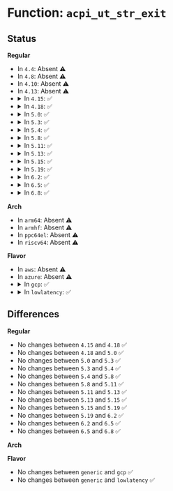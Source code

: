 # Function: <code>acpi_ut_str_exit</code>

## Status
<b>Regular</b>
<ul>
<li>
In <code>4.4</code>: Absent ⚠️
</li>
<li>
In <code>4.8</code>: Absent ⚠️
</li>
<li>
In <code>4.10</code>: Absent ⚠️
</li>
<li>
In <code>4.13</code>: Absent ⚠️
</li>
<li>
<details>
<summary>In <code>4.15</code>: ✅</summary>

```c
void acpi_ut_str_exit(u32 line_number, const char *function_name, const char *module_name, u32 component_id, const char *string);
```

**Collision:** Unique Global

**Inline:** No

**Transformation:** False

**Instances:**

```
In drivers/acpi/acpica/utdebug.c (ffffffff8158217c)
Location: drivers/acpi/acpica/utdebug.c:581
Inline: False
Direct callers:
  - drivers/acpi/acpica/utdecode.c:acpi_ut_get_object_type_name
  - drivers/acpi/acpica/utdecode.c:acpi_ut_get_object_type_name
  - drivers/acpi/acpica/utdecode.c:acpi_ut_get_object_type_name
```
**Symbols:**

```
ffffffff8158217c-ffffffff815821e5: acpi_ut_str_exit (STB_GLOBAL)
```
</details>
</li>
<li>
<details>
<summary>In <code>4.18</code>: ✅</summary>

```c
void acpi_ut_str_exit(u32 line_number, const char *function_name, const char *module_name, u32 component_id, const char *string);
```

**Collision:** Unique Global

**Inline:** No

**Transformation:** False

**Instances:**

```
In drivers/acpi/acpica/utdebug.c (ffffffff815b9331)
Location: drivers/acpi/acpica/utdebug.c:561
Inline: False
Direct callers:
  - drivers/acpi/acpica/utdecode.c:acpi_ut_get_object_type_name
  - drivers/acpi/acpica/utdecode.c:acpi_ut_get_object_type_name
  - drivers/acpi/acpica/utdecode.c:acpi_ut_get_object_type_name
```
**Symbols:**

```
ffffffff815b9331-ffffffff815b939a: acpi_ut_str_exit (STB_GLOBAL)
```
</details>
</li>
<li>
<details>
<summary>In <code>5.0</code>: ✅</summary>

```c
void acpi_ut_str_exit(u32 line_number, const char *function_name, const char *module_name, u32 component_id, const char *string);
```

**Collision:** Unique Global

**Inline:** No

**Transformation:** False

**Instances:**

```
In drivers/acpi/acpica/utdebug.c (ffffffff815d2702)
Location: drivers/acpi/acpica/utdebug.c:561
Inline: False
Direct callers:
  - drivers/acpi/acpica/utdecode.c:acpi_ut_get_object_type_name
  - drivers/acpi/acpica/utdecode.c:acpi_ut_get_object_type_name
  - drivers/acpi/acpica/utdecode.c:acpi_ut_get_object_type_name
```
**Symbols:**

```
ffffffff815d2702-ffffffff815d276b: acpi_ut_str_exit (STB_GLOBAL)
```
</details>
</li>
<li>
<details>
<summary>In <code>5.3</code>: ✅</summary>

```c
void acpi_ut_str_exit(u32 line_number, const char *function_name, const char *module_name, u32 component_id, const char *string);
```

**Collision:** Unique Global

**Inline:** No

**Transformation:** False

**Instances:**

```
In drivers/acpi/acpica/utdebug.c (ffffffff81603ffb)
Location: drivers/acpi/acpica/utdebug.c:561
Inline: False
Direct callers:
  - drivers/acpi/acpica/utdecode.c:acpi_ut_get_object_type_name
  - drivers/acpi/acpica/utdecode.c:acpi_ut_get_object_type_name
  - drivers/acpi/acpica/utdecode.c:acpi_ut_get_object_type_name
```
**Symbols:**

```
ffffffff81603ffb-ffffffff81604069: acpi_ut_str_exit (STB_GLOBAL)
```
</details>
</li>
<li>
<details>
<summary>In <code>5.4</code>: ✅</summary>

```c
void acpi_ut_str_exit(u32 line_number, const char *function_name, const char *module_name, u32 component_id, const char *string);
```

**Collision:** Unique Global

**Inline:** No

**Transformation:** False

**Instances:**

```
In drivers/acpi/acpica/utdebug.c (ffffffff816254a5)
Location: drivers/acpi/acpica/utdebug.c:561
Inline: False
Direct callers:
  - drivers/acpi/acpica/utdecode.c:acpi_ut_get_object_type_name
  - drivers/acpi/acpica/utdecode.c:acpi_ut_get_object_type_name
  - drivers/acpi/acpica/utdecode.c:acpi_ut_get_object_type_name
```
**Symbols:**

```
ffffffff816254a5-ffffffff81625513: acpi_ut_str_exit (STB_GLOBAL)
```
</details>
</li>
<li>
<details>
<summary>In <code>5.8</code>: ✅</summary>

```c
void acpi_ut_str_exit(u32 line_number, const char *function_name, const char *module_name, u32 component_id, const char *string);
```

**Collision:** Unique Global

**Inline:** No

**Transformation:** False

**Instances:**

```
In drivers/acpi/acpica/utdebug.c (ffffffff816d1c4a)
Location: drivers/acpi/acpica/utdebug.c:561
Inline: False
Direct callers:
  - drivers/acpi/acpica/utdecode.c:acpi_ut_get_object_type_name
  - drivers/acpi/acpica/utdecode.c:acpi_ut_get_object_type_name
  - drivers/acpi/acpica/utdecode.c:acpi_ut_get_object_type_name
```
**Symbols:**

```
ffffffff816d1c4a-ffffffff816d1cb9: acpi_ut_str_exit (STB_GLOBAL)
```
</details>
</li>
<li>
<details>
<summary>In <code>5.11</code>: ✅</summary>

```c
void acpi_ut_str_exit(u32 line_number, const char *function_name, const char *module_name, u32 component_id, const char *string);
```

**Collision:** Unique Global

**Inline:** No

**Transformation:** False

**Instances:**

```
In drivers/acpi/acpica/utdebug.c (ffffffff816efc28)
Location: drivers/acpi/acpica/utdebug.c:561
Inline: False
Direct callers:
  - drivers/acpi/acpica/utdecode.c:acpi_ut_get_object_type_name
  - drivers/acpi/acpica/utdecode.c:acpi_ut_get_object_type_name
  - drivers/acpi/acpica/utdecode.c:acpi_ut_get_object_type_name
```
**Symbols:**

```
ffffffff816efc28-ffffffff816efc97: acpi_ut_str_exit (STB_GLOBAL)
```
</details>
</li>
<li>
<details>
<summary>In <code>5.13</code>: ✅</summary>

```c
void acpi_ut_str_exit(u32 line_number, const char *function_name, const char *module_name, u32 component_id, const char *string);
```

**Collision:** Unique Global

**Inline:** No

**Transformation:** False

**Instances:**

```
In drivers/acpi/acpica/utdebug.c (ffffffff816d1a8d)
Location: drivers/acpi/acpica/utdebug.c:561
Inline: False
Direct callers:
  - drivers/acpi/acpica/utdecode.c:acpi_ut_get_object_type_name
  - drivers/acpi/acpica/utdecode.c:acpi_ut_get_object_type_name
  - drivers/acpi/acpica/utdecode.c:acpi_ut_get_object_type_name
```
**Symbols:**

```
ffffffff816d1a8d-ffffffff816d1afc: acpi_ut_str_exit (STB_GLOBAL)
```
</details>
</li>
<li>
<details>
<summary>In <code>5.15</code>: ✅</summary>

```c
void acpi_ut_str_exit(u32 line_number, const char *function_name, const char *module_name, u32 component_id, const char *string);
```

**Collision:** Unique Global

**Inline:** No

**Transformation:** False

**Instances:**

```
In drivers/acpi/acpica/utdebug.c (ffffffff817491e7)
Location: drivers/acpi/acpica/utdebug.c:561
Inline: False
Direct callers:
  - drivers/acpi/acpica/utdecode.c:acpi_ut_get_object_type_name
  - drivers/acpi/acpica/utdecode.c:acpi_ut_get_object_type_name
  - drivers/acpi/acpica/utdecode.c:acpi_ut_get_object_type_name
```
**Symbols:**

```
ffffffff817491e7-ffffffff81749256: acpi_ut_str_exit (STB_GLOBAL)
```
</details>
</li>
<li>
<details>
<summary>In <code>5.19</code>: ✅</summary>

```c
void acpi_ut_str_exit(u32 line_number, const char *function_name, const char *module_name, u32 component_id, const char *string);
```

**Collision:** Unique Global

**Inline:** No

**Transformation:** False

**Instances:**

```
In drivers/acpi/acpica/utdebug.c (ffffffff8187b4cc)
Location: drivers/acpi/acpica/utdebug.c:561
Inline: False
Direct callers:
  - drivers/acpi/acpica/utdecode.c:acpi_ut_get_object_type_name
  - drivers/acpi/acpica/utdecode.c:acpi_ut_get_object_type_name
  - drivers/acpi/acpica/utdecode.c:acpi_ut_get_object_type_name
```
**Symbols:**

```
ffffffff8187b4cc-ffffffff8187b573: acpi_ut_str_exit (STB_GLOBAL)
```
</details>
</li>
<li>
<details>
<summary>In <code>6.2</code>: ✅</summary>

```c
void acpi_ut_str_exit(u32 line_number, const char *function_name, const char *module_name, u32 component_id, const char *string);
```

**Collision:** Unique Global

**Inline:** No

**Transformation:** False

**Instances:**

```
In drivers/acpi/acpica/utdebug.c (ffffffff819be570)
Location: drivers/acpi/acpica/utdebug.c:561
Inline: False
Direct callers:
  - drivers/acpi/acpica/utdecode.c:acpi_ut_get_object_type_name
  - drivers/acpi/acpica/utdecode.c:acpi_ut_get_object_type_name
  - drivers/acpi/acpica/utdecode.c:acpi_ut_get_object_type_name
```
**Symbols:**

```
ffffffff819be570-ffffffff819be617: acpi_ut_str_exit (STB_GLOBAL)
```
</details>
</li>
<li>
<details>
<summary>In <code>6.5</code>: ✅</summary>

```c
void acpi_ut_str_exit(u32 line_number, const char *function_name, const char *module_name, u32 component_id, const char *string);
```

**Collision:** Unique Global

**Inline:** No

**Transformation:** False

**Instances:**

```
In drivers/acpi/acpica/utdebug.c (ffffffff81a05760)
Location: drivers/acpi/acpica/utdebug.c:561
Inline: False
Direct callers:
  - drivers/acpi/acpica/utdecode.c:acpi_ut_get_object_type_name
  - drivers/acpi/acpica/utdecode.c:acpi_ut_get_object_type_name
  - drivers/acpi/acpica/utdecode.c:acpi_ut_get_object_type_name
```
**Symbols:**

```
ffffffff81a05760-ffffffff81a05807: acpi_ut_str_exit (STB_GLOBAL)
```
</details>
</li>
<li>
<details>
<summary>In <code>6.8</code>: ✅</summary>

```c
void acpi_ut_str_exit(u32 line_number, const char *function_name, const char *module_name, u32 component_id, const char *string);
```

**Collision:** Unique Global

**Inline:** No

**Transformation:** False

**Instances:**

```
In drivers/acpi/acpica/utdebug.c (ffffffff81a50600)
Location: drivers/acpi/acpica/utdebug.c:566
Inline: False
Direct callers:
  - drivers/acpi/acpica/utdecode.c:acpi_ut_get_object_type_name
  - drivers/acpi/acpica/utdecode.c:acpi_ut_get_object_type_name
  - drivers/acpi/acpica/utdecode.c:acpi_ut_get_object_type_name
```
**Symbols:**

```
ffffffff81a50600-ffffffff81a506a7: acpi_ut_str_exit (STB_GLOBAL)
```
</details>
</li>
</ul>
<b>Arch</b>
<ul>
<li>
In <code>arm64</code>: Absent ⚠️
</li>
<li>
In <code>armhf</code>: Absent ⚠️
</li>
<li>
In <code>ppc64el</code>: Absent ⚠️
</li>
<li>
In <code>riscv64</code>: Absent ⚠️
</li>
</ul>
<b>Flavor</b>
<ul>
<li>
In <code>aws</code>: Absent ⚠️
</li>
<li>
In <code>azure</code>: Absent ⚠️
</li>
<li>
<details>
<summary>In <code>gcp</code>: ✅</summary>

```c
void acpi_ut_str_exit(u32 line_number, const char *function_name, const char *module_name, u32 component_id, const char *string);
```

**Collision:** Unique Global

**Inline:** No

**Transformation:** False

**Instances:**

```
In drivers/acpi/acpica/utdebug.c (ffffffff81619785)
Location: drivers/acpi/acpica/utdebug.c:561
Inline: False
Direct callers:
  - drivers/acpi/acpica/utdecode.c:acpi_ut_get_object_type_name
  - drivers/acpi/acpica/utdecode.c:acpi_ut_get_object_type_name
  - drivers/acpi/acpica/utdecode.c:acpi_ut_get_object_type_name
```
**Symbols:**

```
ffffffff81619785-ffffffff816197f3: acpi_ut_str_exit (STB_GLOBAL)
```
</details>
</li>
<li>
<details>
<summary>In <code>lowlatency</code>: ✅</summary>

```c
void acpi_ut_str_exit(u32 line_number, const char *function_name, const char *module_name, u32 component_id, const char *string);
```

**Collision:** Unique Global

**Inline:** No

**Transformation:** False

**Instances:**

```
In drivers/acpi/acpica/utdebug.c (ffffffff81633635)
Location: drivers/acpi/acpica/utdebug.c:561
Inline: False
Direct callers:
  - drivers/acpi/acpica/utdecode.c:acpi_ut_get_object_type_name
  - drivers/acpi/acpica/utdecode.c:acpi_ut_get_object_type_name
  - drivers/acpi/acpica/utdecode.c:acpi_ut_get_object_type_name
```
**Symbols:**

```
ffffffff81633635-ffffffff816336a3: acpi_ut_str_exit (STB_GLOBAL)
```
</details>
</li>
</ul>

## Differences
<b>Regular</b>
<ul>
<li>
No changes between <code>4.15</code> and <code>4.18</code> ✅
</li>
<li>
No changes between <code>4.18</code> and <code>5.0</code> ✅
</li>
<li>
No changes between <code>5.0</code> and <code>5.3</code> ✅
</li>
<li>
No changes between <code>5.3</code> and <code>5.4</code> ✅
</li>
<li>
No changes between <code>5.4</code> and <code>5.8</code> ✅
</li>
<li>
No changes between <code>5.8</code> and <code>5.11</code> ✅
</li>
<li>
No changes between <code>5.11</code> and <code>5.13</code> ✅
</li>
<li>
No changes between <code>5.13</code> and <code>5.15</code> ✅
</li>
<li>
No changes between <code>5.15</code> and <code>5.19</code> ✅
</li>
<li>
No changes between <code>5.19</code> and <code>6.2</code> ✅
</li>
<li>
No changes between <code>6.2</code> and <code>6.5</code> ✅
</li>
<li>
No changes between <code>6.5</code> and <code>6.8</code> ✅
</li>
</ul>
<b>Arch</b>
<ul>
</ul>
<b>Flavor</b>
<ul>
<li>
No changes between <code>generic</code> and <code>gcp</code> ✅
</li>
<li>
No changes between <code>generic</code> and <code>lowlatency</code> ✅
</li>
</ul>
